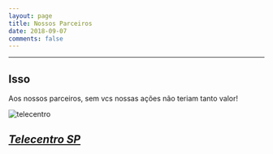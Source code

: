 ```yaml
---
layout: page
title: Nossos Parceiros
date: 2018-09-07
comments: false
---
```


---
## Isso

Aos nossos parceiros, sem vcs nossas ações não teriam tanto valor!

![telecentro](https://cdn.rawgit.com/arrudaRobson/moon/44b5eb99/assets/img/telecentro.jpeg)

**[*Telecentro SP*](https://www.prefeitura.sp.gov.br/cidade/secretarias/inovacao/inclusao_digital/index.php?p=246630)**
---
